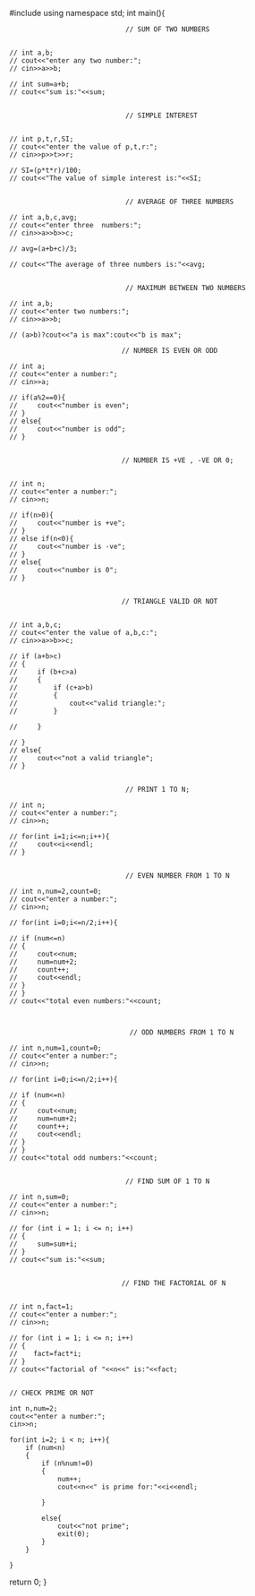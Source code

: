 #include<iostream>
using namespace std;
int main(){

                                 // SUM OF TWO NUMBERS


    // int a,b;
    // cout<<"enter any two number:";
    // cin>>a>>b;

    // int sum=a+b;
    // cout<<"sum is:"<<sum;


                                 // SIMPLE INTEREST


    // int p,t,r,SI;
    // cout<<"enter the value of p,t,r:";
    // cin>>p>>t>>r;

    // SI=(p*t*r)/100;
    // cout<<"The value of simple interest is:"<<SI;


                                 // AVERAGE OF THREE NUMBERS

    // int a,b,c,avg;
    // cout<<"enter three  numbers:";
    // cin>>a>>b>>c;

    // avg=(a+b+c)/3;

    // cout<<"The average of three numbers is:"<<avg;


                                 // MAXIMUM BETWEEN TWO NUMBERS

    // int a,b;
    // cout<<"enter two numbers:";
    // cin>>a>>b;

    // (a>b)?cout<<"a is max":cout<<"b is max";

                                // NUMBER IS EVEN OR ODD

    // int a;
    // cout<<"enter a number:";
    // cin>>a;

    // if(a%2==0){
    //     cout<<"number is even";
    // }         
    // else{
    //     cout<<"number is odd";
    // }                      


                                // NUMBER IS +VE , -VE OR 0;


    // int n;
    // cout<<"enter a number:";
    // cin>>n;

    // if(n>0){
    //     cout<<"number is +ve";
    // }
    // else if(n<0){
    //     cout<<"number is -ve";
    // }
    // else{
    //     cout<<"number is 0";
    // }


                                // TRIANGLE VALID OR NOT


    // int a,b,c;
    // cout<<"enter the value of a,b,c:";
    // cin>>a>>b>>c;

    // if (a+b>c)
    // {
    //     if (b+c>a)
    //     {
    //         if (c+a>b)
    //         {
    //             cout<<"valid triangle:";
    //         }
            
    //     }
        
    // }
    // else{
    //     cout<<"not a valid triangle";
    // }
    

                                 // PRINT 1 TO N;

    // int n;
    // cout<<"enter a number:";
    // cin>>n;

    // for(int i=1;i<=n;i++){
    //     cout<<i<<endl;
    // }


                                 // EVEN NUMBER FROM 1 TO N

    // int n,num=2,count=0;
    // cout<<"enter a number:";
    // cin>>n;

    // for(int i=0;i<=n/2;i++){

    // if (num<=n)
    // {
    //     cout<<num;
    //     num=num+2;
    //     count++;
    //     cout<<endl;
    // }
    // }
    // cout<<"total even numbers:"<<count;
    
    

                                  // ODD NUMBERS FROM 1 TO N

    // int n,num=1,count=0;
    // cout<<"enter a number:";
    // cin>>n;

    // for(int i=0;i<=n/2;i++){

    // if (num<=n)
    // {
    //     cout<<num;
    //     num=num+2;
    //     count++;
    //     cout<<endl;
    // }
    // }
    // cout<<"total odd numbers:"<<count;
    

                                 // FIND SUM OF 1 TO N

    // int n,sum=0;
    // cout<<"enter a number:";
    // cin>>n;

    // for (int i = 1; i <= n; i++)
    // {
    //     sum=sum+i;
    // }
    // cout<<"sum is:"<<sum;


                                // FIND THE FACTORIAL OF N


    // int n,fact=1;
    // cout<<"enter a number:";
    // cin>>n;

    // for (int i = 1; i <= n; i++)
    // {
    //    fact=fact*i;
    // }
    // cout<<"factorial of "<<n<<" is:"<<fact;

    
    // CHECK PRIME OR NOT

    int n,num=2;
    cout<<"enter a number:";
    cin>>n;

    for(int i=2; i < n; i++){
        if (num<n)
        {
            if (n%num!=0)
            {
                num++;
                cout<<n<<" is prime for:"<<i<<endl;
                
            }
            
            else{
                cout<<"not prime";
                exit(0);
            }
        }
       
    }
      
return 0;
}


